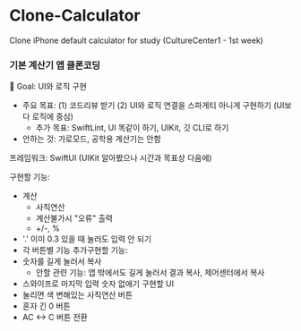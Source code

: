 # Clone-Calculator
Clone iPhone default calculator for study (CultureCenter1 - 1st week) 

### 기본 계산기 앱 클론코딩
🎯 Goal: UI와 로직 구현
 - 주요 목표: (1) 코드리뷰 받기 (2) UI와 로직 연결을 스파게티 아니게 구현하기 (UI보다 로직에 중심)
   - 추가 목표: SwiftLint, UI 똑같이 하기, UIKit, 깃 CLI로 하기
 - 안하는 것: 가로모드, 공학용 계산기는 안함
 
프레임워크: SwiftUI (UIKit 알아봤으나 시간과 목표상 다음에)

구현할 기능:
  - 계산
    - 사칙연산
    - 계산불가시 "오류" 출력
    - +/-, %
  - '.' 이미 0.3 있을 때 눌러도 입력 안 되기
  - 각 버튼별 기능
 추가구현할 기능:
  - 숫자를 길게 눌러서 복사
    - 안할 관련 기능: 앱 밖에서도 길게 눌러서 결과 복사, 제어센터에서 복사
  - 스와이프로 마지막 입력 숫자 없애기
 구현할 UI
  - 눌리면 색 변해있는 사칙연산 버튼
  - 혼자 긴 0 버튼
  - AC <-> C 버튼 전환
